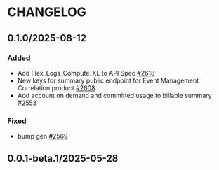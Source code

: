 # CHANGELOG

## 0.1.0/2025-08-12

### Added
* Add Flex_Logs_Compute_XL to API Spec [#2618](https://github.com/DataDog/datadog-api-client-typescript/pull/2618)
* New keys for summary public endpoint for Event Management Correlation product [#2608](https://github.com/DataDog/datadog-api-client-typescript/pull/2608)
* Add account on demand and committed usage to billable summary [#2553](https://github.com/DataDog/datadog-api-client-typescript/pull/2553)

### Fixed
* bump gen [#2569](https://github.com/DataDog/datadog-api-client-typescript/pull/2569)

## 0.0.1-beta.1/2025-05-28
